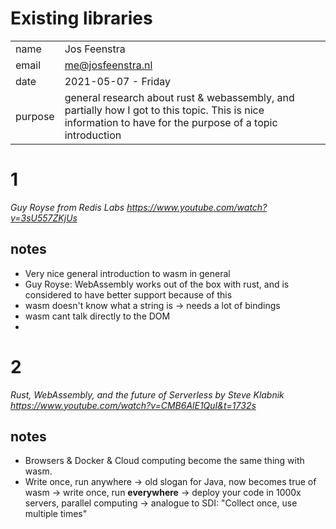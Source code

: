 # Existing libraries 
|||
|---|---|
| name | Jos Feenstra |
| email | me@josfeenstra.nl |
| date | 2021-05-07 - Friday |
| purpose | general research about rust & webassembly, and partially how I got to this topic. This is nice information to have for the purpose of a topic introduction |

# 1

_Guy Royse from Redis Labs_
_https://www.youtube.com/watch?v=3sU557ZKjUs_


## notes 
- Very nice general introduction to wasm in general
- Guy Royse: WebAssembly works out of the box with rust, and is considered to have better support because of this 
- wasm doesn't know what a string is -> needs a lot of bindings 
- wasm cant talk directly to the DOM
- 


# 2 

_Rust, WebAssembly, and the future of Serverless by Steve Klabnik_
_https://www.youtube.com/watch?v=CMB6AlE1QuI&t=1732s_

## notes 
- Browsers & Docker & Cloud computing become the same thing with wasm. 
- Write once, run anywhere
  -> old slogan for Java, now becomes true of wasm
  -> write once, run **everywhere** -> deploy your code in 1000x servers, parallel computing
  -> analogue to SDI: "Collect once, use multiple times"






